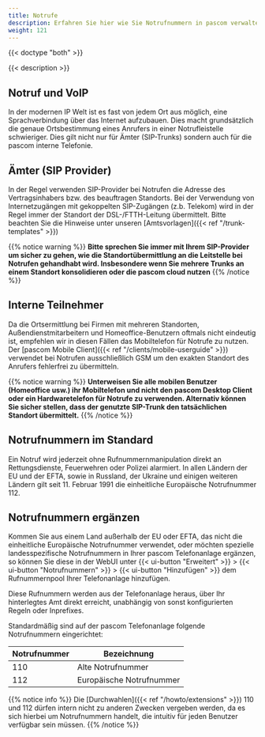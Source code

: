 ```yaml
---
title: Notrufe
description: Erfahren Sie hier wie Sie Notrufnummern in pascom verwalten und sicherstellen, dass der korrekte Standort an die Leitstelle übermittelt wird.
weight: 121
---
```


{{< doctype "both"  >}}

{{< description >}}

## Notruf und VoIP

In der modernen IP Welt ist es fast von jedem Ort aus möglich, eine Sprachverbindung über das Internet aufzubauen. Dies macht grundsätzlich die genaue Ortsbestimmung eines Anrufers in einer Notrufleistelle schwieriger.
Dies gilt nicht nur für Ämter (SIP-Trunks) sondern auch für die pascom interne Telefonie.

## Ämter (SIP Provider)

In der Regel verwenden SIP-Provider bei Notrufen die Adresse des Vertragsinhabers bzw. des beauftragen Standorts.
Bei der Verwendung von Internetzugängen mit gekoppelten SIP-Zugängen (z.b. Telekom) wird in der Regel immer der Standort der DSL-/FTTH-Leitung übermittelt. Bitte beachten Sie die Hinweise unter unseren [Amtsvorlagen]({{< ref "/trunk-templates" >}})

{{% notice warning %}}
**Bitte sprechen Sie immer mit Ihrem SIP-Provider um sicher zu gehen, wie die Standortübermittlung an die Leitstelle bei Notrufen gehandhabt wird. Insbesondere wenn Sie mehrere Trunks an einem Standort konsolidieren oder die pascom cloud nutzen**
{{% /notice %}}

## Interne Teilnehmer

Da die Ortsermittlung bei Firmen mit mehreren Standorten, Außendienstmitarbeitern und Homeoffice-Benutzern oftmals nicht eindeutig ist, empfehlen wir in diesen Fällen das Mobiltelefon für Notrufe zu nutzen.         
Der [pascom Mobile Client]({{< ref "/clients/mobile-userguide" >}}) verwendet bei Notrufen ausschließlich GSM um den exakten Standort des Anrufers fehlerfrei zu übermitteln. 

{{% notice warning %}}
**Unterweisen Sie alle mobilen Benutzer (Homeoffice usw.) ihr Mobiltelefon und nicht den pascom Desktop Client oder ein Hardwaretelefon für Notrufe zu verwenden. Alternativ können Sie sicher stellen, dass der genutzte SIP-Trunk den tatsächlichen Standort übermittelt.**
{{% /notice %}}

## Notrufnummern im Standard

Ein Notruf wird jederzeit ohne Rufnummernmanipulation direkt an Rettungsdienste, Feuerwehren oder Polizei alarmiert.
In allen Ländern der EU und der EFTA, sowie in Russland, der Ukraine und einigen weiteren Ländern gilt seit 11. Februar 1991 die einheitliche Europäische Notrufnummer 112.


## Notrufnummern ergänzen

Kommen Sie aus einem Land außerhalb der EU oder EFTA, das nicht die einheitliche Europäische Notrufnummer verwendet, oder möchten spezielle landesspezifische Notrufnummern in Ihrer pascom Telefonanlage ergänzen, so können Sie diese in der WebUI unter {{< ui-button "Erweitert" >}} > {{< ui-button "Notrufnummern" >}} > {{< ui-button "Hinzufügen" >}} dem Rufnummernpool Ihrer Telefonanlage hinzufügen.

Diese Rufnummern werden aus der Telefonanlage heraus, über Ihr hinterlegtes Amt direkt erreicht, unabhängig von sonst konfigurierten Regeln oder Inprefixes.


Standardmäßig sind auf der pascom Telefonanlage folgende Notrufnummern eingerichtet:

|Notrufnummer|Bezeichnung|
|---|---|
|110|Alte Notrufnummer|
|112|Europäische Notrufnummer|

{{% notice info %}}
Die [Durchwahlen]({{< ref "/howto/extensions" >}}) 110 und 112 dürfen intern nicht zu anderen Zwecken vergeben werden, da es sich hierbei um Notrufnummern handelt, die intuitiv für jeden Benutzer verfügbar sein müssen.
{{% /notice %}}


